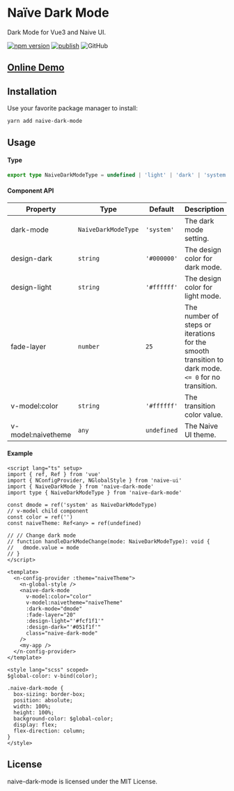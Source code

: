 # Naïve Dark Mode
Dark Mode for Vue3 and Naive UI.

[![npm version](https://badge.fury.io/js/naive-dark-mode.svg)](https://badge.fury.io/js/naive-dark-mode)
[![publish](https://github.com/Tohrusky/naive-dark-mode/actions/workflows/publish.yml/badge.svg)](https://github.com/Tohrusky/naive-dark-mode/actions/workflows/publish.yml)
![GitHub](https://img.shields.io/github/license/Tohrusky/naive-dark-mode)


## [Online Demo](https://naive-dark-mode.tohru.top/)


## Installation
Use your favorite package manager to install:

```shell
yarn add naive-dark-mode
```


## Usage
#### Type
```typescript
export type NaiveDarkModeType = undefined | 'light' | 'dark' | 'system'
```

#### Component API
| Property            | Type                     | Default        | Description                                                                                         |
| ------------------- | ------------------------ | -------------- |-----------------------------------------------------------------------------------------------------|
| dark-mode           | `NaiveDarkModeType`      | `'system'`     | The dark mode setting.                                                                              |
| design-dark         | `string`                 | `'#000000'`    | The design color for dark mode.                                                                     |
| design-light        | `string`                 | `'#ffffff'`    | The design color for light mode.                                                                    |
| fade-layer          | `number`                 | `25`           | The number of steps or iterations for the smooth transition to dark mode. `<= 0` for no transition. |
| v-model:color       | `string`                 | `'#ffffff'`    | The transition color value.                                                                         |
| v-model:naivetheme  | `any`                    | `undefined`    | The Naive UI theme.                                                                                 |

#### Example
```vue
<script lang="ts" setup>
import { ref, Ref } from 'vue'
import { NConfigProvider, NGlobalStyle } from 'naive-ui'
import { NaiveDarkMode } from 'naive-dark-mode'
import type { NaiveDarkModeType } from 'naive-dark-mode'

const dmode = ref('system' as NaiveDarkModeType)
// v-model child component
const color = ref('')
const naiveTheme: Ref<any> = ref(undefined)

// // Change dark mode
// function handleDarkModeChange(mode: NaiveDarkModeType): void {
//   dmode.value = mode
// }
</script>

<template>
  <n-config-provider :theme="naiveTheme">
    <n-global-style />
    <naive-dark-mode
      v-model:color="color"
      v-model:naivetheme="naiveTheme"
      :dark-mode="dmode"
      :fade-layer="20"
      :design-light="'#fcf1f1'"
      :design-dark="'#051f1f'"
      class="naive-dark-mode"
    />
    <my-app />
  </n-config-provider>
</template>

<style lang="scss" scoped>
$global-color: v-bind(color);

.naive-dark-mode {
  box-sizing: border-box;
  position: absolute;
  width: 100%;
  height: 100%;
  background-color: $global-color;
  display: flex;
  flex-direction: column;
}
</style>

```


## License
naive-dark-mode is licensed under the MIT License.
